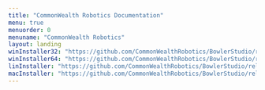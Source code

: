 ```yaml
---
title: "CommonWealth Robotics Documentation"
menu: true
menuorder: 0
menuname: "CommonWealth Robotics"
layout: landing
winInstaller32: "https://github.com/CommonWealthRobotics/BowlerStudio/releases/download/0.25.5/Windows-32-BowlerStudio-0.25.5.exe"
winInstaller64: "https://github.com/CommonWealthRobotics/BowlerStudio/releases/download/0.25.5/Windows-64-BowlerStudio-0.25.5.exe"
linInstaller: "https://github.com/CommonWealthRobotics/BowlerStudio/releases/download/0.25.5/Ubuntu-BowlerStudio-0.25.5.deb"
macInstaller: "https://github.com/CommonWealthRobotics/BowlerStudio/releases/download/0.25.5/MacOSX-BowlerStudio-0.25.5.zip"
---
```


